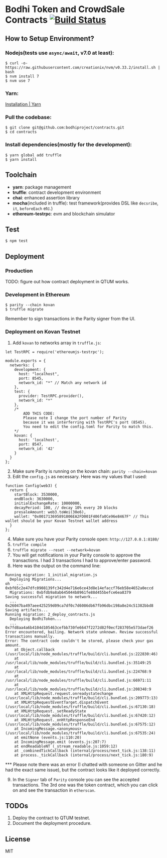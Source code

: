 # Bodhi Token and CrowdSale Contracts [![Build Status](https://travis-ci.com/bodhiproject/contracts.svg?token=yhzSGYVKSykUrXc4FYC8&branch=master)](https://travis-ci.com/bodhiproject/contracts)

## How to Setup Environment?

### Nodejs(tests use `async/await`, v7.0 at least):

    $ curl -o- https://raw.githubusercontent.com/creationix/nvm/v0.33.2/install.sh | bash
    $ nvm install 7
    $ nvm use 7
    
### Yarn:
 
[Installation | Yarn](https://yarnpkg.com/en/docs/install)

### Pull the codebase:

    $ git clone git@github.com:bodhiproject/contracts.git
    $ cd contracts
    
### Install dependencies(mostly for the development):

    $ yarn global add truffle
    $ yarn install
    
## Toolchain

* __yarn__: package management
* __truffle__: contract development environment
* __chai__: enhanced assertion library 
* __mocha__(included in truffle): test framework(provides DSL like `decsribe`, `it`, `beforeEach` etc.)
* __ethereum-testrpc__: evm and blockchain simulator

## Test

    $ npm test

## Deployment

### Production
TODO: figure out how contract deployment in QTUM works.

### Development in Ethereum

    $ parity --chain kovan
    $ truffle migrate
    
Remember to sign transactions in the Parity signer from the UI.

### Deployment on Kovan Testnet
1. Add `kovan` to networks array in `truffle.js`:
```
let TestRPC = require('ethereumjs-testrpc');

module.exports = {
  networks: {
    development: {
      host: "localhost",
      port: 8545,
      network_id: "*" // Match any network id
    },
    test: {
      provider: TestRPC.provider(),
      network_id: "*"
    },
    /* 
        ADD THIS CODE:
        Please note I change the port number of Parity 
        because it was interferring with TestRPC's port (8545).
        You need to edit the config.toml for Parity to match this.
    */
    kovan: {
      host: 'localhost',
      port: 8547,
      network_id: '42'
    }
  }
};
```
2. Make sure Parity is running on the kovan chain: `parity --chain=kovan`
3. Edit the `config.js` as necessary. Here was my values that I used:
```
function Config(web3) {
  return {
    startBlock: 3530000,
    endBlock: 3630000,
    initialExchangeRate: 10000000,
    decayPeriod: 100, // decay 10% every 20 blocks
    presaleAmount: web3.toWei(30e6),
    wallet: "0x001713695891806EA2FD001F406fa0Ce96e8467F" // This wallet should be your Kovan Testnet wallet address
  }
};
```
4. Make sure you have your Parity console open: `http://127.0.0.1:8180/`
5. `truffle compile`
6. `truffle migrate --reset --network=kovan`
7. You will get notifications in your Parity console to approve the transactions.
   I had 3 transactions I had to approve/enter password.
8. Here was the output on the command line:
```
Running migration: 1_initial_migration.js
  Deploying Migrations...
oh   ... 0xbf65c2e47dfc0908139fc342d4e716e6ce43d8e14efaccf76eb58e4652a0eccd
  Migrations: 0xbfdb9a8ab645044b8961fe88d455befce6ea8379
Saving successful migration to network...
  ... 0x26047ba497aee425259d09ca7df0c7d6086db67fb96dbc198a8e24c51382bbd8
Saving artifacts...
Running migration: 2_deploy_contracts.js
  Deploying BodhiToken...
  ... 0x7fd8aa4a6b4104d105463cefbb730fe6647f2272d82f0ecf283705e573daef26
Error encountered, bailing. Network state unknown. Review successful transactions manually.
Error: The contract code couldn't be stored, please check your gas amount.
    at Object.callback (/usr/local/lib/node_modules/truffle/build/cli.bundled.js:222830:46)
    at /usr/local/lib/node_modules/truffle/build/cli.bundled.js:35149:25
    at /usr/local/lib/node_modules/truffle/build/cli.bundled.js:224768:9
    at /usr/local/lib/node_modules/truffle/build/cli.bundled.js:66971:11
    at /usr/local/lib/node_modules/truffle/build/cli.bundled.js:208348:9
    at XMLHttpRequest.request.onreadystatechange (/usr/local/lib/node_modules/truffle/build/cli.bundled.js:209773:13)
    at XMLHttpRequestEventTarget.dispatchEvent (/usr/local/lib/node_modules/truffle/build/cli.bundled.js:67130:18)
    at XMLHttpRequest._setReadyState (/usr/local/lib/node_modules/truffle/build/cli.bundled.js:67420:12)
    at XMLHttpRequest._onHttpResponseEnd (/usr/local/lib/node_modules/truffle/build/cli.bundled.js:67575:12)
    at IncomingMessage.<anonymous> (/usr/local/lib/node_modules/truffle/build/cli.bundled.js:67535:24)
    at emitNone (events.js:110:20)
    at IncomingMessage.emit (events.js:207:7)
    at endReadableNT (_stream_readable.js:1059:12)
    at _combinedTickCallback (internal/process/next_tick.js:138:11)
    at process._tickCallback (internal/process/next_tick.js:180:9)
```
*** Please note there was an error (I chatted with someone on Gitter and he had the exact same issue), but the contract looks like it deployed correctly.

9. In the `Signer` tab of `Parity` console you can see the accepted transactions. The 3rd one was the token contract, which you can click on and see the transaction in `etherscan`.
    
## TODOs
1. Deploy the contract to QTUM testnet. 
2. Document the deployment procedure.

## License
MIT
